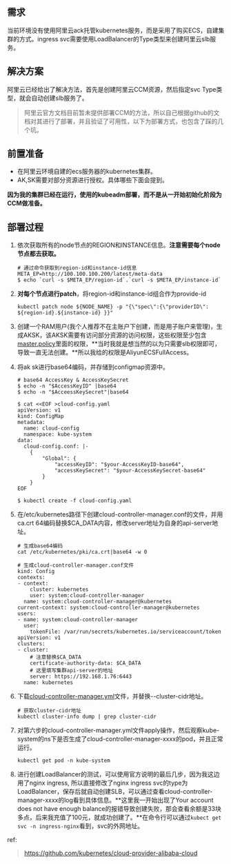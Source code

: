## 需求

​    当前环境没有使用阿里云ack托管kubernetes服务，而是采用了购买ECS，自建集群的方式。ingress svc需要使用LoadBalancer的Type类型来创建阿里云slb服务。



## 解决方案

阿里云已经给出了解决方法，首先是创建阿里云CCM资源，然后指定svc Type类型，就会自动创建slb服务了。



> 阿里云官方文档目前暂未提供部署CCM的方法，所以自己根据github的文档对其进行了部署，并且验证了可用性，以下为部署方式，也包含了踩的几个坑。



## 前置准备

* 在阿里云环境自建的ecs服务器的kubernetes集群。
* AK,SK需要对部分资源进行授权。具体哪些下面会提到。



**因为我的集群已经在运行，使用的kubeadm部署，而不是从一开始初始化阶段为CCM做准备。**



## 部署过程

1. 依次获取所有的node节点的REGION和INSTANCE信息。**注意需要每个node节点都去获取。**

   ```shell
   # 通过命令获取到region-id和instance-id信息
   META_EP=http://100.100.100.200/latest/meta-data
   $ echo `curl -s $META_EP/region-id`.`curl -s $META_EP/instance-id`
   ```

   

2. **对每个节点进行patch**，将region-id和instance-id组合作为provide-id

   ```shell
   kubectl patch node ${NODE_NAME} -p "{\"spec\":{\"providerID\": ${region-id}.${instance-id} }}"
   ```

   

3. 创建一个RAM用户(我个人推荐不在主账户下创建，而是用子账户来管理)，生成AKSK，该AKSK需要有访问部分资源的访问权限，这些权限至少包含[master.policy](https://github.com/kubernetes/cloud-provider-alibaba-cloud/blob/master/docs/examples/master.policy)里面的权限，**当时我就是想当然的以为只需要slb权限即可，导致一直无法创建。**所以我给的权限是AliyunECSFullAccess。

4. 将ak sk进行base64编码，并存储到configmap资源中。

   ```shell
   # base64 AccessKey & AccessKeySecret
   $ echo -n "$AccessKeyID" |base64
   $ echo -n "$AcceessKeySecret"|base64
   
   $ cat <<EOF >cloud-config.yaml
   apiVersion: v1
   kind: ConfigMap
   metadata:
     name: cloud-config
     namespace: kube-system
   data:
     cloud-config.conf: |-
       {
           "Global": {
               "accessKeyID": "$your-AccessKeyID-base64",
               "accessKeySecret": "$your-AccessKeySecret-base64"
           }
       }
   EOF
   
   $ kubectl create -f cloud-config.yaml
   ```

5. 在/etc/kubernetes路径下创建cloud-controller-manager.conf的文件，并用ca.crt  64编码替换$CA_DATA内容，修改server地址为自身的api-server地址。

   ```shell
   # 生成base64编码
   cat /etc/kubernetes/pki/ca.crt|base64 -w 0
   
   # 生成cloud-controller-manager.conf文件
   kind: Config
   contexts:
   - context:
       cluster: kubernetes
       user: system:cloud-controller-manager
     name: system:cloud-controller-manager@kubernetes
   current-context: system:cloud-controller-manager@kubernetes
   users:
   - name: system:cloud-controller-manager
     user:
       tokenFile: /var/run/secrets/kubernetes.io/serviceaccount/token
   apiVersion: v1
   clusters:
   - cluster:
       # 注意替换$CA_DATA
       certificate-authority-data: $CA_DATA
       # 这里填写集群api-server的地址
       server: https://192.168.1.76:6443
     name: kubernetes
   ```

   

6. 下载[cloud-controller-manager.yml](https://raw.githubusercontent.com/kubernetes/cloud-provider-alibaba-cloud/master/docs/examples/cloud-controller-manager.yml)文件，并替换--cluster-cidr地址。

   ```shell
   # 获取cluster-cidr地址
   kubectl cluster-info dump | grep cluster-cidr
   ```

   

7. 对第六步的cloud-controller-manager.yml文件apply操作，然后观察kube-system的ns下是否生成了cloud-controller-manager-xxxx的pod，并且正常运行。

   ```shell
   kubectl get pod -n kube-system
   ```

   

8. 进行创建LoadBalancer的测试，可以使用官方说明的最后几步，因为我这边用了nginx ingress, 所以直接修改了nginx ingress svc的type为LoadBalancer，保存后就自动创建SLB，可以通过查看cloud-controller-manager-xxxx的log看到具体信息。**这里我一开始出现了Your account does not have enough balance的报错导致创建失败，那会查看余额是33块多点，后来我充值了100元，就成功创建了。**在命令行可以通过`kubect get svc -n ingress-nginx`看到，svc的外网地址。



ref:

> https://github.com/kubernetes/cloud-provider-alibaba-cloud